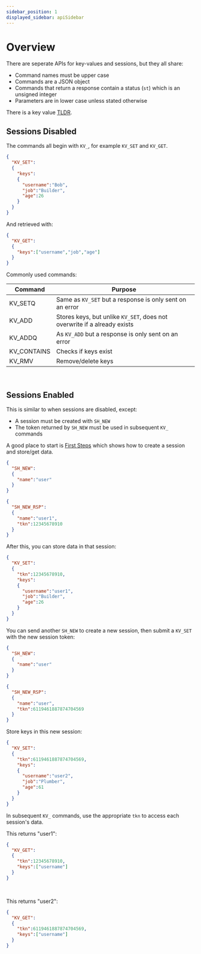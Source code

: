 ```yaml
---
sidebar_position: 1
displayed_sidebar: apiSidebar
---
```


# Overview

There are seperate APIs for key-values and sessions, but they all share:

- Command names must be upper case
- Commands are a JSON object
- Commands that return a response contain a status (`st`) which is an unsigned integer
- Parameters are in lower case unless stated otherwise

There is a key value [TLDR](../home/tldr-kv).


## Sessions Disabled
The commands all begin with `KV_`, for example `KV_SET` and `KV_GET`.

```json title='Store keys: username, job and age'
{
  "KV_SET":
  {
    "keys":
    {
      "username":"Bob",
      "job":"Builder",
      "age":26
    }
  }
}
```

And retrieved with:

```json
{
  "KV_GET":
  {
    "keys":["username","job","age"]
  }
}
```

Commonly used commands:

|Command|Purpose|
|---|---|
|KV_SETQ|Same as `KV_SET` but a response is only sent on an error|
|KV_ADD|Stores keys, but unlike `KV_SET`, does not overwrite if a already exists|
|KV_ADDQ|As `KV_ADD` but a response is only sent on an error|
|KV_CONTAINS|Checks if keys exist|
|KV_RMV|Remove/delete keys|

<br/>

## Sessions Enabled
This is similar to when sessions are disabled, except:

- A session must be created with `SH_NEW`
- The token returned by `SH_NEW` must be used in subsequent `KV_` commands

A good place to start is [First Steps](../tutorials/first-steps/setup) which shows how to create a session and store/get data.

```json title='Create Session'
{
  "SH_NEW":
  {
    "name":"user"
  }
}
```

```json title='Create session response'
{
  "SH_NEW_RSP":
  {
    "name":"user1",
    "tkn":12345678910
  }
}
```

After this, you can store data in that session:

```json
{
  "KV_SET":
  {
    "tkn":12345678910,
    "keys":
    {
      "username":"user1",
      "job":"Builder",
      "age":26
    }
  }
}
```

You can send another `SH_NEW` to create a new session, then submit a `KV_SET` with the new session token:

```json title='Create Session'
{
  "SH_NEW":
  {
    "name":"user"
  }
}
```

```json title='Create session response'
{
  "SH_NEW_RSP":
  {
    "name":"user",
    "tkn":6119461887874704569
  }
}
```

Store keys in this new session:

```json
{
  "KV_SET":
  {
    "tkn":6119461887874704569,
    "keys":
    {
      "username":"user2",
      "job":"Plumber",
      "age":61
    }
  }
}
```

In subsequent `KV_` commands, use the appropriate `tkn` to access each session's data.

This returns "user1":

```json
{
  "KV_GET":
  {
    "tkn":12345678910,
    "keys":["username"]
  }
}
```
<br/>

This returns "user2":
```json
{
  "KV_GET":
  {
    "tkn":6119461887874704569,
    "keys":["username"]
  }
}
```

